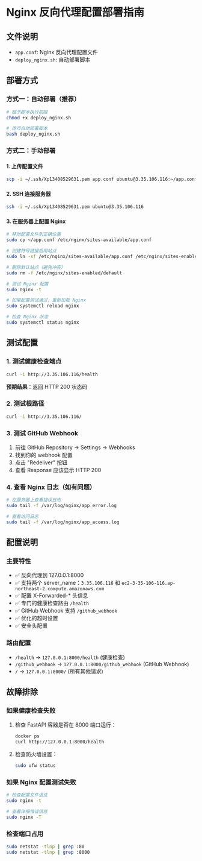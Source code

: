 # Nginx 反向代理配置部署指南

## 文件说明
- `app.conf`: Nginx 反向代理配置文件
- `deploy_nginx.sh`: 自动部署脚本

## 部署方式

### 方式一：自动部署（推荐）
```bash
# 赋予脚本执行权限
chmod +x deploy_nginx.sh

# 运行自动部署脚本
bash deploy_nginx.sh
```

### 方式二：手动部署

#### 1. 上传配置文件
```bash
scp -i ~/.ssh/Xp13408529631.pem app.conf ubuntu@3.35.106.116:~/app.conf
```

#### 2. SSH 连接服务器
```bash
ssh -i ~/.ssh/Xp13408529631.pem ubuntu@3.35.106.116
```

#### 3. 在服务器上配置 Nginx
```bash
# 移动配置文件到正确位置
sudo cp ~/app.conf /etc/nginx/sites-available/app.conf

# 创建符号链接启用站点
sudo ln -sf /etc/nginx/sites-available/app.conf /etc/nginx/sites-enabled/app.conf

# 删除默认站点（避免冲突）
sudo rm -f /etc/nginx/sites-enabled/default

# 测试 Nginx 配置
sudo nginx -t

# 如果配置测试通过，重新加载 Nginx
sudo systemctl reload nginx

# 检查 Nginx 状态
sudo systemctl status nginx
```

## 测试配置

### 1. 测试健康检查端点
```bash
curl -i http://3.35.106.116/health
```
**预期结果**：返回 HTTP 200 状态码

### 2. 测试根路径
```bash
curl -i http://3.35.106.116/
```

### 3. 测试 GitHub Webhook
1. 前往 GitHub Repository → Settings → Webhooks
2. 找到你的 webhook 配置
3. 点击 "Redeliver" 按钮
4. 查看 Response 应该显示 HTTP 200

### 4. 查看 Nginx 日志（如有问题）
```bash
# 在服务器上查看错误日志
sudo tail -f /var/log/nginx/app_error.log

# 查看访问日志
sudo tail -f /var/log/nginx/app_access.log
```

## 配置说明

### 主要特性
- ✅ 反向代理到 127.0.0.1:8000
- ✅ 支持两个 server_name：`3.35.106.116` 和 `ec2-3-35-106-116.ap-northeast-2.compute.amazonaws.com`
- ✅ 配置 X-Forwarded-* 头信息
- ✅ 专门的健康检查路由 `/health`
- ✅ GitHub Webhook 支持 `/github_webhook`
- ✅ 优化的超时设置
- ✅ 安全头配置

### 路由配置
- `/health` → `127.0.0.1:8000/health` (健康检查)
- `/github_webhook` → `127.0.0.1:8000/github_webhook` (GitHub Webhook)
- `/` → `127.0.0.1:8000/` (所有其他请求)

## 故障排除

### 如果健康检查失败
1. 检查 FastAPI 容器是否在 8000 端口运行：
   ```bash
   docker ps
   curl http://127.0.0.1:8000/health
   ```

2. 检查防火墙设置：
   ```bash
   sudo ufw status
   ```

### 如果 Nginx 配置测试失败
```bash
# 检查配置文件语法
sudo nginx -t

# 查看详细错误信息
sudo nginx -T
```

### 检查端口占用
```bash
sudo netstat -tlnp | grep :80
sudo netstat -tlnp | grep :8000
```
